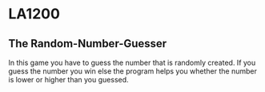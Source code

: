 # LA1200

## The Random-Number-Guesser

In this game you have to guess the number that is randomly created.
If you guess the number you win else the program helps you whether the number is lower or higher than you guessed.
